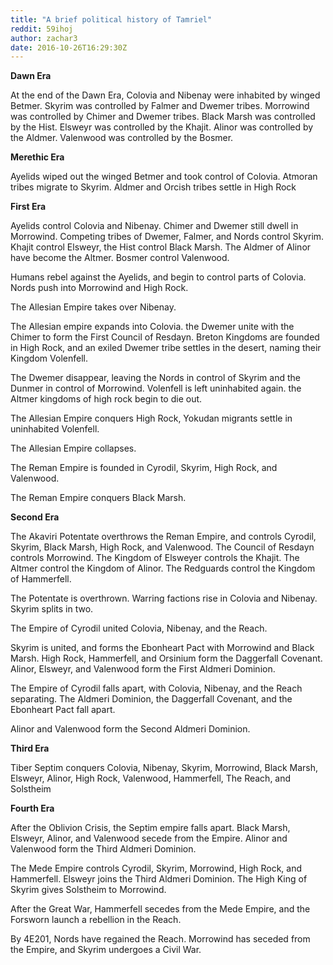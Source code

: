 ```yaml
---
title: "A brief political history of Tamriel"
reddit: 59ihoj
author: zachar3
date: 2016-10-26T16:29:30Z
---
```


**Dawn Era**
	
At the end of the Dawn Era, Colovia and Nibenay were inhabited by winged Betmer. Skyrim was controlled by Falmer and Dwemer tribes. Morrowind was controlled by Chimer and Dwemer tribes. Black Marsh was controlled by the Hist. Elsweyr was controlled by the Khajit. Alinor was controlled by the Aldmer. Valenwood was controlled by the Bosmer.
	
**Merethic Era** 

Ayelids wiped out the winged Betmer and took control of Colovia. Atmoran tribes migrate to Skyrim. Aldmer and Orcish tribes settle in High Rock 
	
**First Era**	

Ayelids control Colovia and Nibenay. Chimer and Dwemer still dwell in Morrowind. Competing tribes of Dwemer, Falmer, and Nords control Skyrim. Khajit control Elsweyr, the Hist control Black Marsh. The Aldmer of Alinor have become the Altmer. Bosmer control Valenwood.
	
Humans rebel against the Ayelids, and begin to control parts of Colovia. Nords push into Morrowind and High Rock.
	
The Allesian Empire takes over Nibenay.
	
The Allesian empire expands into Colovia. the Dwemer unite with the Chimer to form the First Council of Resdayn. Breton Kingdoms are founded in High Rock, and an exiled Dwemer tribe settles in the desert, naming their Kingdom Volenfell.
	
The Dwemer disappear, leaving the Nords in control of Skyrim and the Dunmer in control of Morrowind. Volenfell is left uninhabited again. the Altmer kingdoms of high rock begin to die out.
	
The Allesian Empire conquers High Rock, Yokudan migrants settle in uninhabited Volenfell.
	
The Allesian Empire collapses.
	
The Reman Empire is founded in Cyrodil, Skyrim, High Rock, and Valenwood.
	
The Reman Empire conquers Black Marsh.
	
**Second Era** 

The Akaviri Potentate overthrows the Reman Empire, and controls Cyrodil, Skyrim, Black Marsh, High Rock, and Valenwood. The Council of Resdayn controls Morrowind. The Kingdom of Elsweyer controls the Khajit. The Altmer control the Kingdom of Alinor. The Redguards control the Kingdom of Hammerfell.
	
The Potentate is overthrown. Warring factions rise in Colovia and Nibenay. Skyrim splits in two.
	
The Empire of Cyrodil united Colovia, Nibenay, and the Reach.
	
Skyrim is united, and forms the Ebonheart Pact with Morrowind and Black Marsh. High Rock, Hammerfell, and Orsinium form the Daggerfall Covenant. Alinor, Elsweyr, and Valenwood form the First Aldmeri Dominion.
	
The Empire of Cyrodil falls apart, with Colovia, Nibenay, and the Reach separating. The Aldmeri Dominion, the Daggerfall Covenant, and the Ebonheart Pact fall apart.
	
Alinor and Valenwood form the Second Aldmeri Dominion.
	
**Third Era** 
	
Tiber Septim conquers Colovia, Nibenay, Skyrim, Morrowind, Black Marsh, Elsweyr, Alinor, High Rock, Valenwood, Hammerfell, The Reach, and Solstheim			
	
**Fourth Era**

After the Oblivion Crisis, the Septim empire falls apart. Black Marsh, Elsweyr, Alinor, and Valenwood secede from the Empire. Alinor and Valenwood form the Third Aldmeri Dominion.
	
The Mede Empire controls Cyrodil, Skyrim, Morrowind, High Rock, and Hammerfell. Elsweyr joins the Third Aldmeri Dominion. The High King of Skyrim gives Solstheim to Morrowind.
	
After the Great War, Hammerfell secedes from the Mede Empire, and the Forsworn launch a rebellion in the Reach.
	
By 4E201, Nords have regained the Reach.  Morrowind has seceded from the Empire, and Skyrim undergoes a Civil War.
